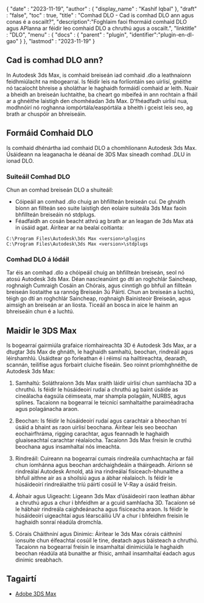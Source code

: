 {
  "date" : "2023-11-19",
  "author" : {
    "display_name" : "Kashif Iqbal"
},
  "draft" : "false",
  "toc" : true,
  "title" : "Comhad DLO - Cad is comhad DLO ann agus conas é a oscailt?",
  "description":"Foghlaim faoi fhormáid comhaid DLO agus APIanna ar féidir leo comhaid DLO a chruthú agus a oscailt.",
  "linktitle" : "DLO",
  "menu" : {
    "docs" : {
      "parent" : "plugin",
      "identifier":"plugin-en-dl-gao"
}
},
  "lastmod" : "2023-11-19"
}

## Cad is comhad DLO ann?

In Autodesk 3ds Max, is comhaid breiseán iad comhaid .dlo a leathnaíonn feidhmiúlacht na mbogearraí. Is féidir leis na forlíontáin seo uirlisí, gnéithe nó tacaíocht bhreise a sholáthar le haghaidh formáidí comhaid ar leith. Nuair a bheidh an breiseán luchtaithe, ba cheart go mbeifeá in ann rochtain a fháil ar a ghnéithe laistigh den chomhéadan 3ds Max. D’fhéadfadh uirlisí nua, modhnóirí nó roghanna iompórtála/easpórtála a bheith i gceist leis seo, ag brath ar chuspóir an bhreiseáin.

## Formáid Comhaid DLO

Is comhaid dhénártha iad comhaid DLO a chomhlíonann Autodesk 3ds Max. Úsáideann na leaganacha le déanaí de 3DS Max síneadh comhad .DLU in ionad DLO.

### Suiteáil Comhad DLO

Chun an comhad breiseán DLO a shuiteáil:

 * Cóipeáil an comhad .dlo chuig an bhfillteán breiseán cuí. De ghnáth bíonn an fillteán seo suite laistigh den eolaire suiteála 3ds Max faoin bhfillteán breiseáin nó stdplugs.
 * Féadfaidh an cosán beacht athrú ag brath ar an leagan de 3ds Max atá in úsáid agat. Áirítear ar na bealaí coitianta:
```
C:\Program Files\Autodesk\3ds Max <version>\plugins
C:\Program Files\Autodesk\3ds Max <version>\stdplugs
```

### Comhad DLO á lódáil

Tar éis an comhad .dlo a chóipeáil chuig an bhfillteán breiseán, seol nó atosú Autodesk 3ds Max. Déan nascleanúint go dtí an roghchlár Saincheap, roghnaigh Cumraigh Cosáin an Chórais, agus cinntigh go bhfuil an fillteán breiseán liostaithe sa rannóg Breiseán 3ú Páirtí. Chun an breiseán a luchtú, téigh go dtí an roghchlár Saincheap, roghnaigh Bainisteoir Breiseán, agus aimsigh an breiseán ar an liosta. Ticeáil an bosca in aice le hainm an bhreiseáin chun é a luchtú.

## Maidir le 3DS Max

Is bogearraí gairmiúla grafaice ríomhaireachta 3D é Autodesk 3ds Max, ar a dtugtar 3ds Max de ghnáth, le haghaidh samhaltú, beochan, rindreáil agus léirshamhlú. Úsáidtear go forleathan é i réimsí na hailtireachta, dearadh, scannán, teilifíse agus forbairt cluiche físeáin. Seo roinnt príomhghnéithe de Autodesk 3ds Max:

1. Samhaltú: Soláthraíonn 3ds Max sraith láidir uirlisí chun samhlacha 3D a chruthú. Is féidir le húsáideoirí rudaí a chruthú ag baint úsáide as cineálacha éagsúla céimseata, mar shampla polagáin, NURBS, agus splines. Tacaíonn na bogearraí le teicnící samhaltaithe paraiméadracha agus polagánacha araon.

1. Beochan: Is féidir le húsáideoirí rudaí agus carachtair a bheochan trí úsáid a bhaint as raon uirlisí beochana. Áirítear leis seo beochan eochairfhráma, rigging carachtar, agus feannadh le haghaidh gluaiseachtaí carachtar réalaíocha. Tacaíonn 3ds Max freisin le cruthú beochana agus insamhaltaí nós imeachta.

1. Rindreáil: Cuireann na bogearraí cumais rindreála cumhachtacha ar fáil chun íomhánna agus beochan ardchaighdeáin a tháirgeadh. Áiríonn sé rindreálaí Autodesk Arnold, atá ina rindreálaí fisiceach-bhunaithe a bhfuil aithne air as a shoilsiú agus a ábhar réalaíoch. Is féidir le húsáideoirí rindreálaithe tríú páirtí cosúil le V-Ray a úsáid freisin.

1. Ábhair agus Uigeacht: Ligeann 3ds Max d’úsáideoirí raon leathan ábhar a chruthú agus a chur i bhfeidhm ar a gcuid samhlacha 3D. Tacaíonn sé le hábhair rindreála caighdeánacha agus fisiceacha araon. Is féidir le húsáideoirí uigeachtaí agus léarscáiliú UV a chur i bhfeidhm freisin le haghaidh sonraí réadúla dromchla.

1. Córais Cháithníní agus Dinimic: Áirítear le 3ds Max córais cáithníní ionsuite chun éifeachtaí cosúil le tine, deatach agus báisteach a chruthú. Tacaíonn na bogearraí freisin le insamhaltaí dinimiciúla le haghaidh beochan réadúla atá bunaithe ar fhisic, amhail insamhaltaí éadach agus dinimic sreabhach.

## Tagairtí

 * [Adobe 3DS Max]( https://www.autodesk.com/products/3ds-max/overview?term=1-YEAR&tab=subscription)


